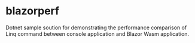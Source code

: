 # blazorperf

Dotnet sample soution for demonstrating the performance comparison of Linq command between console application and Blazor Wasm application.